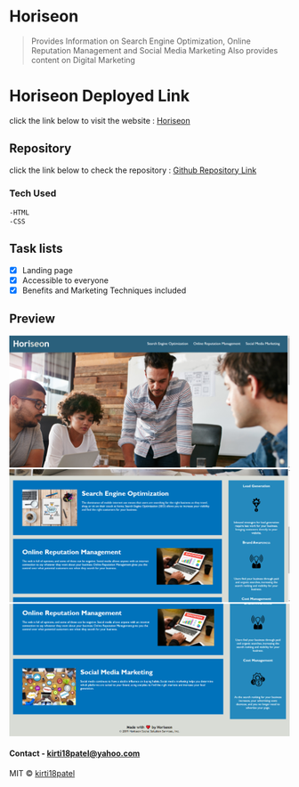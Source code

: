 # Horiseon
> Provides Information on Search Engine Optimization, Online Reputation Management and Social Media Marketing
> Also provides content on Digital Marketing

# Horiseon Deployed Link
click the link below to visit the website : [Horiseon](https://kirti18patel.github.io/code-refactor/)

## Repository
click the link below to check the repository : [Github Repository Link](https://github.com/kirti18patel/code-refactor)

### Tech Used
    -HTML 
    -CSS

## Task lists
- [x] Landing page
- [x] Accessible to everyone
- [x] Benefits and Marketing Techniques included

## Preview
![alt screenshot1](assets/screenshots/after-code-refactor1.png)
![alt screenshot1](assets/screenshots/after-code-refactor2.png)
![alt screenshot1](assets/screenshots/after-code-refactor3.png)

#### Contact - **kirti18patel@yahoo.com**

MIT © [kirti18patel]()
